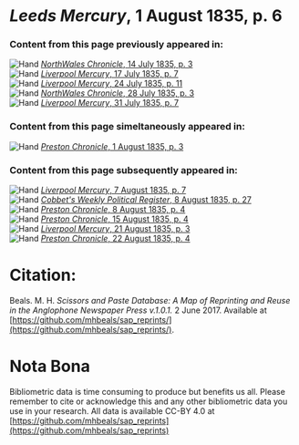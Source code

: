 # *Leeds Mercury*, 1 August 1835, p. 6  
  
### Content from this page previously appeared in:  
![Hand](http://scissorsandpaste.net/wp-content/uploads/2017/06/smallhandpointer.png) [*NorthWales Chronicle*, 14 July 1835, p. 3](https://mhbeals.github.io/sap_html/NorthWales-Chronicle/NorthWales-Chronicle-14-July-1835-p-3)  
![Hand](http://scissorsandpaste.net/wp-content/uploads/2017/06/smallhandpointer.png) [*Liverpool Mercury*, 17 July 1835, p. 7](https://mhbeals.github.io/sap_html/Liverpool-Mercury/Liverpool-Mercury-17-July-1835-p-7)  
![Hand](http://scissorsandpaste.net/wp-content/uploads/2017/06/smallhandpointer.png) [*Liverpool Mercury*, 24 July 1835, p. 11](https://mhbeals.github.io/sap_html/Liverpool-Mercury/Liverpool-Mercury-24-July-1835-p-11)  
![Hand](http://scissorsandpaste.net/wp-content/uploads/2017/06/smallhandpointer.png) [*NorthWales Chronicle*, 28 July 1835, p. 3](https://mhbeals.github.io/sap_html/NorthWales-Chronicle/NorthWales-Chronicle-28-July-1835-p-3)  
![Hand](http://scissorsandpaste.net/wp-content/uploads/2017/06/smallhandpointer.png) [*Liverpool Mercury*, 31 July 1835, p. 7](https://mhbeals.github.io/sap_html/Liverpool-Mercury/Liverpool-Mercury-31-July-1835-p-7)  
  
### Content from this page simeltaneously appeared in:  
![Hand](http://scissorsandpaste.net/wp-content/uploads/2017/06/smallhandpointer.png) [*Preston Chronicle*, 1 August 1835, p. 3](https://mhbeals.github.io/sap_html/Preston-Chronicle/Preston-Chronicle-1-August-1835-p-3)  
  
### Content from this page subsequently appeared in:  
![Hand](http://scissorsandpaste.net/wp-content/uploads/2017/06/smallhandpointer.png) [*Liverpool Mercury*, 7 August 1835, p. 7](https://mhbeals.github.io/sap_html/Liverpool-Mercury/Liverpool-Mercury-7-August-1835-p-7)  
![Hand](http://scissorsandpaste.net/wp-content/uploads/2017/06/smallhandpointer.png) [*Cobbet's Weekly Political Register*, 8 August 1835, p. 27](https://mhbeals.github.io/sap_html/Cobbet's-Weekly-Political-Register/Cobbet's-Weekly-Political-Register-8-August-1835-p-27)  
![Hand](http://scissorsandpaste.net/wp-content/uploads/2017/06/smallhandpointer.png) [*Preston Chronicle*, 8 August 1835, p. 4](https://mhbeals.github.io/sap_html/Preston-Chronicle/Preston-Chronicle-8-August-1835-p-4)  
![Hand](http://scissorsandpaste.net/wp-content/uploads/2017/06/smallhandpointer.png) [*Preston Chronicle*, 15 August 1835, p. 4](https://mhbeals.github.io/sap_html/Preston-Chronicle/Preston-Chronicle-15-August-1835-p-4)  
![Hand](http://scissorsandpaste.net/wp-content/uploads/2017/06/smallhandpointer.png) [*Liverpool Mercury*, 21 August 1835, p. 3](https://mhbeals.github.io/sap_html/Liverpool-Mercury/Liverpool-Mercury-21-August-1835-p-3)  
![Hand](http://scissorsandpaste.net/wp-content/uploads/2017/06/smallhandpointer.png) [*Preston Chronicle*, 22 August 1835, p. 4](https://mhbeals.github.io/sap_html/Preston-Chronicle/Preston-Chronicle-22-August-1835-p-4)  


# Citation: 

Beals. M. H. *Scissors and Paste Database: A Map of Reprinting and Reuse in the Anglophone Newspaper Press v.1.0.1.* 2 June 2017. Available at [https://github.com/mhbeals/sap_reprints/](https://github.com/mhbeals/sap_reprints/). 

# Nota Bona

Bibliometric data is time consuming to produce but benefits us all. Please remember to cite or acknowledge this and any other bibliometric data you use in your research. All data is available CC-BY 4.0 at [https://github.com/mhbeals/sap_reprints](https://github.com/mhbeals/sap_reprints)